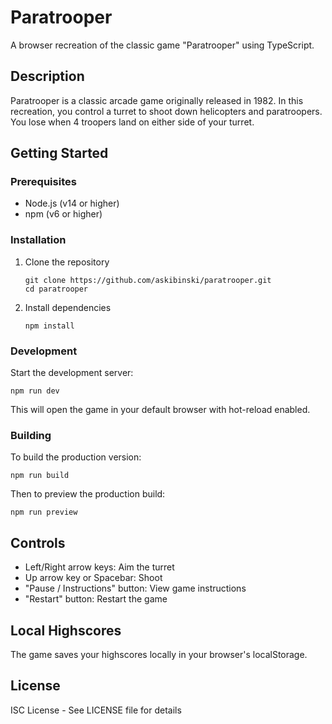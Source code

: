 # Paratrooper

A browser recreation of the classic game "Paratrooper" using TypeScript.

## Description

Paratrooper is a classic arcade game originally released in 1982. In this recreation, you control a turret to shoot down helicopters and paratroopers. You lose when 4 troopers land on either side of your turret.

## Getting Started

### Prerequisites

- Node.js (v14 or higher)
- npm (v6 or higher)

### Installation

1. Clone the repository
   ```
   git clone https://github.com/askibinski/paratrooper.git
   cd paratrooper
   ```

2. Install dependencies
   ```
   npm install
   ```

### Development

Start the development server:
```
npm run dev
```

This will open the game in your default browser with hot-reload enabled.

### Building

To build the production version:
```
npm run build
```

Then to preview the production build:
```
npm run preview
```

## Controls

- Left/Right arrow keys: Aim the turret
- Up arrow key or Spacebar: Shoot
- "Pause / Instructions" button: View game instructions
- "Restart" button: Restart the game

## Local Highscores

The game saves your highscores locally in your browser's localStorage.

## License

ISC License - See LICENSE file for details